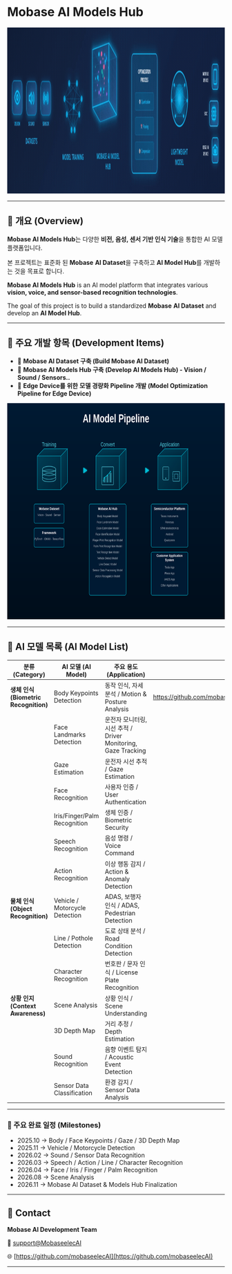 <!-- <img src="logo_mobase_white_small_750x146.bmp" alt="bmp 이미지 설명" width="750" height="146"> 

<br>
<br>

<!-- # Mobase AI Models Hub -->

# Mobase AI Models Hub

<img src="mobaseai.gif" alt="SVG 이미지 설명" width="1670" height="384">

---

## 📘 개요 (Overview)

**Mobase AI Models Hub**는 다양한 **비전, 음성, 센서 기반 인식 기술**을 통합한 AI 모델 플랫폼입니다.

본 프로젝트는 표준화 된 **Mobase** **AI Dataset**을 구축하고 **AI Model Hub**를 개발하는 것을 목표로 합니다.

**Mobase AI Models Hub** is an AI model platform that integrates various **vision, voice, and sensor-based recognition technologies**.

The goal of this project is to build a standardized **Mobase** **AI Dataset** and develop an **AI Model Hub**.

---

## 🎯 주요 개발 항목 (Development Items)

- 💾 **Mobase AI Dataset 구축 (Build Mobase AI Dataset)**
- 🧠 **Mobase AI Models Hub 구축 (Develop AI Models Hub) - Vision / Sound / Sensors..**
- 🔄 **Edge Device를 위한** **모델 경량화 Pipeline 개발 (Model Optimization Pipeline for Edge Device)**

<img src="mobaseai_model_hub.svg" alt="SVG 이미지 설명" width="800" height="500">

---

## 🤖 AI 모델 목록 (AI Model List)

| 분류 (Category) | AI 모델 (AI Model) | 주요 용도 (Application) | 링크 (Link) |
| --- | --- | --- | --- |
| **생체 인식 (Biometric Recognition)** | Body Keypoints Detection | 동작 인식, 자세 분석 / Motion & Posture Analysis | https://github.com/mobaseelecAI/Mobase_AI_Hub/blob/main/Pose%20Estimation/README.md |
|  | Face Landmarks Detection | 운전자 모니터링, 시선 추적 / Driver Monitoring, Gaze Tracking |                    |
|  | Gaze Estimation | 운전자 시선 추적 / Gaze Estimation |                    |
|  | Face Recognition | 사용자 인증 / User Authentication |                    |
|  | Iris/Finger/Palm Recognition | 생체 인증 / Biometric Security |                    |
|  | Speech Recognition | 음성 명령 / Voice Command |                    |
|  | Action Recognition | 이상 행동 감지 / Action & Anomaly Detection |                    |
| **물체 인식 (Object Recognition)** | Vehicle / Motorcycle Detection | ADAS, 보행자 인식 / ADAS, Pedestrian Detection |                    |
|  | Line / Pothole Detection | 도로 상태 분석 / Road Condition Detection |                    |
|  | Character Recognition | 번호판 / 문자 인식 / License Plate Recognition |                    |
| **상황 인지 (Context Awareness)** | Scene Analysis | 상황 인식 / Scene Understanding |                    |
|  | 3D Depth Map | 거리 추정 / Depth Estimation |                    |
|  | Sound Recognition | 음향 이벤트 탐지 / Acoustic Event Detection |                    |
|  | Sensor Data Classification | 환경 감지 / Sensor Data Analysis |                    |

---

### 📅 주요 완료 일정 (Milestones)

- 2025.10 → Body / Face Keypoints / Gaze / 3D Depth Map
- 2025.11 → Vehicle / Motorcycle Detection
- 2026.02 → Sound / Sensor Data Recognition
- 2026.03 → Speech / Action / Line / Character Recognition
- 2026.04 → Face / Iris / Finger / Palm Recognition
- 2026.08 → Scene Analysis
- 2026.11 → Mobase AI Dataset & Models Hub Finalization

---

## 📎 Contact

**Mobase AI Development Team**

📧 [support@MobaseelecAI](mailto:mobaseelec.mobaseai00@gmail.com)

🌐 [https://github.com/mobaseelecAI](https://github.com/mobaseelecAI)

---
